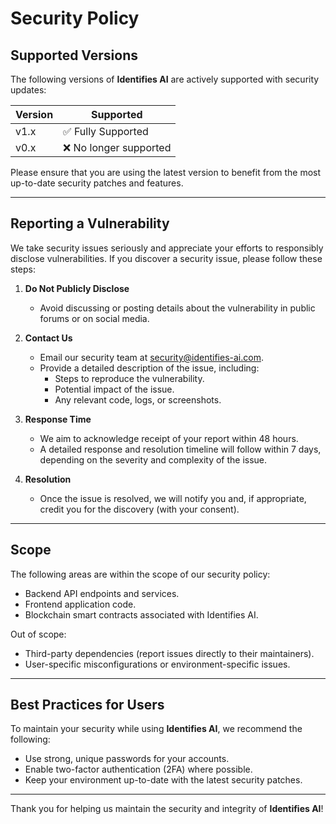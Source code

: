 # Security Policy

## Supported Versions

The following versions of **Identifies AI** are actively supported with security updates:

| Version    | Supported          |
|------------|--------------------|
| v1.x       | ✅ Fully Supported |
| v0.x       | ❌ No longer supported |

Please ensure that you are using the latest version to benefit from the most up-to-date security patches and features.

---

## Reporting a Vulnerability

We take security issues seriously and appreciate your efforts to responsibly disclose vulnerabilities. If you discover a security issue, please follow these steps:

1. **Do Not Publicly Disclose**
   - Avoid discussing or posting details about the vulnerability in public forums or on social media.

2. **Contact Us**
   - Email our security team at [security@identifies-ai.com](mailto:security@identifies-ai.com).
   - Provide a detailed description of the issue, including:
     - Steps to reproduce the vulnerability.
     - Potential impact of the issue.
     - Any relevant code, logs, or screenshots.

3. **Response Time**
   - We aim to acknowledge receipt of your report within 48 hours.
   - A detailed response and resolution timeline will follow within 7 days, depending on the severity and complexity of the issue.

4. **Resolution**
   - Once the issue is resolved, we will notify you and, if appropriate, credit you for the discovery (with your consent).

---

## Scope

The following areas are within the scope of our security policy:
- Backend API endpoints and services.
- Frontend application code.
- Blockchain smart contracts associated with Identifies AI.

Out of scope:
- Third-party dependencies (report issues directly to their maintainers).
- User-specific misconfigurations or environment-specific issues.

---

## Best Practices for Users

To maintain your security while using **Identifies AI**, we recommend the following:

- Use strong, unique passwords for your accounts.
- Enable two-factor authentication (2FA) where possible.
- Keep your environment up-to-date with the latest security patches.

---

Thank you for helping us maintain the security and integrity of **Identifies AI**!

